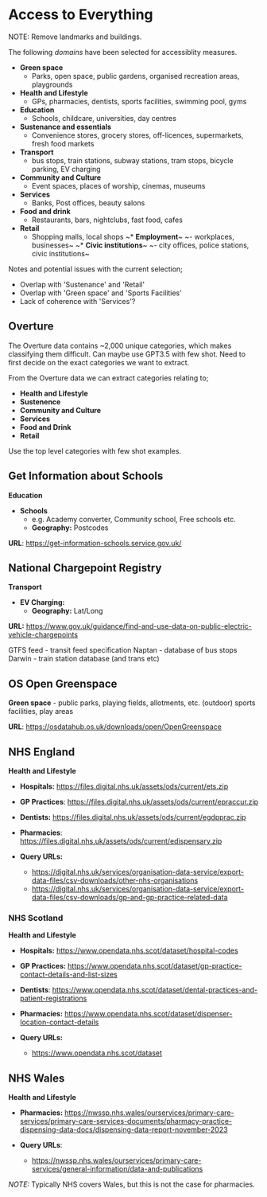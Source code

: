 # Access to Everything

NOTE: Remove landmarks and buildings.

The following _domains_ have been selected for accessiblity measures. 

* **Green space**
    - Parks, open space, public gardens, organised recreation areas, playgrounds
* **Health and Lifestyle**
    - GPs, pharmacies, dentists, sports facilities, swimming pool, gyms
* **Education**
    - Schools, childcare, universities, day centres
* **Sustenance and essentials**
    - Convenience stores, grocery stores, off-licences, supermarkets, fresh food markets
* **Transport**
    - bus stops, train stations, subway stations, tram stops, bicycle parking, EV charging
* **Community and Culture**
    - Event spaces, places of worship, cinemas, museums
* **Services**
    - Banks, Post offices, beauty salons
* **Food and drink**
    - Restaurants, bars, nightclubs, fast food, cafes
* **Retail**
    - Shopping malls, local shops
~* **Employment**~
    ~- workplaces, businesses~
~* **Civic institutions**~
    ~- city offices, police stations, civic institutions~

Notes and potential issues with the current selection;

* Overlap with 'Sustenance' and 'Retail'
* Overlap with 'Green space' and 'Sports Facilities'
* Lack of coherence with 'Services'?

## Overture

The Overture data contains ~2,000 unique categories, which makes classifying them difficult. Can maybe use GPT3.5 with few shot. Need to first decide on the exact categories we want to extract.

From the Overture data we can extract categories relating to;

* **Health and Lifestyle**
* **Sustenence**
* **Community and Culture**
* **Services**
* **Food and Drink**
* **Retail**

Use the top level categories with few shot examples.

## Get Information about Schools

**Education**

* **Schools**
    - e.g. Academy converter, Community school, Free schools etc.
    - **Geography:** Postcodes

**URL**: https://get-information-schools.service.gov.uk/

## National Chargepoint Registry

**Transport**

* **EV Charging:**
    - **Geography:** Lat/Long

**URL:** https://www.gov.uk/guidance/find-and-use-data-on-public-electric-vehicle-chargepoints

GTFS feed - transit feed specification
Naptan - database of bus stops
Darwin - train station database (and trans etc)


## OS Open Greenspace

**Green space**
    - public parks, playing fields, allotments, etc. (outdoor) sports facilities, play areas

**URL**: https://osdatahub.os.uk/downloads/open/OpenGreenspace

## NHS England

**Health and Lifestyle**

* **Hospitals:** https://files.digital.nhs.uk/assets/ods/current/ets.zip
* **GP Practices**: https://files.digital.nhs.uk/assets/ods/current/epraccur.zip
* **Dentists:** https://files.digital.nhs.uk/assets/ods/current/egdpprac.zip
* **Pharmacies**: https://files.digital.nhs.uk/assets/ods/current/edispensary.zip

* **Query URLs:**  
    - https://digital.nhs.uk/services/organisation-data-service/export-data-files/csv-downloads/other-nhs-organisations
    - https://digital.nhs.uk/services/organisation-data-service/export-data-files/csv-downloads/gp-and-gp-practice-related-data

### NHS Scotland

**Health and Lifestyle**

* **Hospitals:** https://www.opendata.nhs.scot/dataset/hospital-codes
* **GP Practices:** https://www.opendata.nhs.scot/dataset/gp-practice-contact-details-and-list-sizes
* **Dentists**: https://www.opendata.nhs.scot/dataset/dental-practices-and-patient-registrations
* **Pharmacies:** https://www.opendata.nhs.scot/dataset/dispenser-location-contact-details

* **Query URLs:**
    - https://www.opendata.nhs.scot/dataset

## NHS Wales

**Health and Lifestyle**

* **Pharmacies:** https://nwssp.nhs.wales/ourservices/primary-care-services/primary-care-services-documents/pharmacy-practice-dispensing-data-docs/dispensing-data-report-november-2023

* **Query URLs**:
    - https://nwssp.nhs.wales/ourservices/primary-care-services/general-information/data-and-publications

*NOTE:* Typically NHS covers Wales, but this is not the case for pharmacies.
